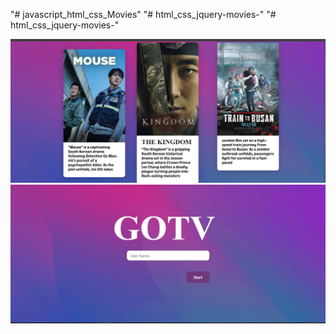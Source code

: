 "# javascript_html_css_Movies" 
"# html_css_jquery-movies-" 
"# html_css_jquery-movies-" 

![image alt](https://github.com/mbarka8moumen/html_css_jquery-movies-/blob/e62d4be6058b37a4705abc2aad5a0b6831772f87/image.png)
![image alt](https://github.com/mbarka8moumen/html_css_jquery-movies-/blob/c2281c770bd26604fcc1783eed1954114514fa2a/image2.png)
